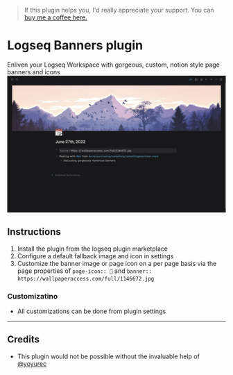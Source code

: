>If this plugin helps you, I'd really appreciate your support. You can [buy me a coffee here. ](https://www.buymeacoffee.com/sawhney17)
# Logseq Banners plugin
Enliven your Logseq Workspace with gorgeous, custom, notion style page banners and icons
![](./Screenshot%202022-06-27%20at%2010.46.44%20PM.png)
## Instructions
1. Install the plugin from the logseq plugin marketplace
2. Configure a default fallback image and icon in settings
3. Customize the banner image or page icon on a per page basis via the page properties of `page-icon:: 💸` and `banner:: https://wallpaperaccess.com/full/1146672.jpg`


### Customizatino
- All customizations can be done from plugin settings
---
## Credits
- This plugin would not be possible without the invaluable help of [@yoyurec](https://github.com/yoyurec)

